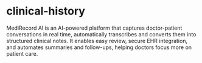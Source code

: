 # clinical-history
MediRecord AI is an AI-powered platform that captures doctor-patient conversations in real time, automatically transcribes and converts them into structured clinical notes. It enables easy review, secure EHR integration, and automates summaries and follow-ups, helping doctors focus more on patient care.
